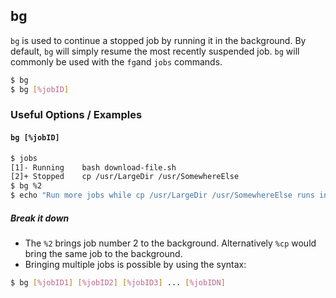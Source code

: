 ---
---

bg
--

`bg` is used to continue a stopped job by running it in the background. By default, `bg` will simply resume the most recently suspended job. `bg` will commonly be used with the `fg`and `jobs` commands.

~~~ bash
$ bg
$ bg [%jobID]
~~~

<!--more-->

### Useful Options / Examples

#### `bg [%jobID]`
~~~ bash
$ jobs
[1]- Running    bash download-file.sh
[2]+ Stopped    cp /usr/LargeDir /usr/SomewhereElse
$ bg %2
$ echo "Run more jobs while cp /usr/LargeDir /usr/SomewhereElse runs in background"
~~~

##### Break it down

 * The `%2` brings job number 2 to the background. Alternatively `%cp` would bring the same job to the background.
 * Bringing multiple jobs is possible by using the syntax:

~~~ bash
$ bg [%jobID1] [%jobID2] [%jobID3] ... [%jobIDN]
~~~





